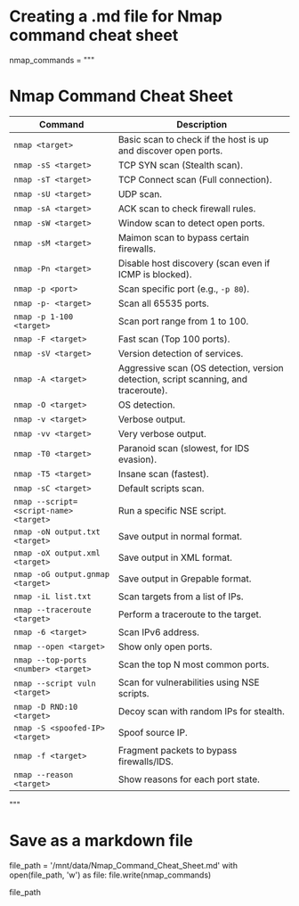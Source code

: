 # Creating a .md file for Nmap command cheat sheet

nmap_commands = """
# Nmap Command Cheat Sheet

| **Command** | **Description** |
|-------------|-----------------|
| `nmap <target>` | Basic scan to check if the host is up and discover open ports. |
| `nmap -sS <target>` | TCP SYN scan (Stealth scan). |
| `nmap -sT <target>` | TCP Connect scan (Full connection). |
| `nmap -sU <target>` | UDP scan. |
| `nmap -sA <target>` | ACK scan to check firewall rules. |
| `nmap -sW <target>` | Window scan to detect open ports. |
| `nmap -sM <target>` | Maimon scan to bypass certain firewalls. |
| `nmap -Pn <target>` | Disable host discovery (scan even if ICMP is blocked). |
| `nmap -p <port>` | Scan specific port (e.g., `-p 80`). |
| `nmap -p- <target>` | Scan all 65535 ports. |
| `nmap -p 1-100 <target>` | Scan port range from 1 to 100. |
| `nmap -F <target>` | Fast scan (Top 100 ports). |
| `nmap -sV <target>` | Version detection of services. |
| `nmap -A <target>` | Aggressive scan (OS detection, version detection, script scanning, and traceroute). |
| `nmap -O <target>` | OS detection. |
| `nmap -v <target>` | Verbose output. |
| `nmap -vv <target>` | Very verbose output. |
| `nmap -T0 <target>` | Paranoid scan (slowest, for IDS evasion). |
| `nmap -T5 <target>` | Insane scan (fastest). |
| `nmap -sC <target>` | Default scripts scan. |
| `nmap --script=<script-name> <target>` | Run a specific NSE script. |
| `nmap -oN output.txt <target>` | Save output in normal format. |
| `nmap -oX output.xml <target>` | Save output in XML format. |
| `nmap -oG output.gnmap <target>` | Save output in Grepable format. |
| `nmap -iL list.txt` | Scan targets from a list of IPs. |
| `nmap --traceroute <target>` | Perform a traceroute to the target. |
| `nmap -6 <target>` | Scan IPv6 address. |
| `nmap --open <target>` | Show only open ports. |
| `nmap --top-ports <number> <target>` | Scan the top N most common ports. |
| `nmap --script vuln <target>` | Scan for vulnerabilities using NSE scripts. |
| `nmap -D RND:10 <target>` | Decoy scan with random IPs for stealth. |
| `nmap -S <spoofed-IP> <target>` | Spoof source IP. |
| `nmap -f <target>` | Fragment packets to bypass firewalls/IDS. |
| `nmap --reason <target>` | Show reasons for each port state. |
"""

# Save as a markdown file
file_path = '/mnt/data/Nmap_Command_Cheat_Sheet.md'
with open(file_path, 'w') as file:
    file.write(nmap_commands)

file_path
